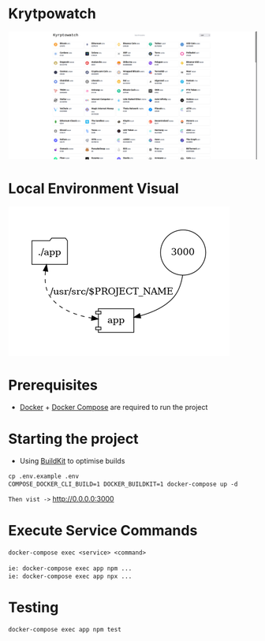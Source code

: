# Krytpowatch
![Alt text](.docs/service-ui.png?raw=true "Optional Title")

# Local Environment Visual
![Alt text](.docs/dev-env-visual.png?raw=true "Optional Title")


# Prerequisites
- [Docker](https://docs.docker.com/get-docker/) + [Docker Compose](https://docs.docker.com/compose/install/) are required to run the project

# Starting the project
 - Using [BuildKit](https://www.docker.com/blog/faster-builds-in-compose-thanks-to-buildkit-support/
   ) to optimise builds
```
cp .env.example .env
COMPOSE_DOCKER_CLI_BUILD=1 DOCKER_BUILDKIT=1 docker-compose up -d
```

`Then vist ->` http://0.0.0.0:3000


# Execute Service Commands
```
docker-compose exec <service> <command>

ie: docker-compose exec app npm ...
ie: docker-compose exec app npx ...
```

# Testing

```
docker-compose exec app npm test
```